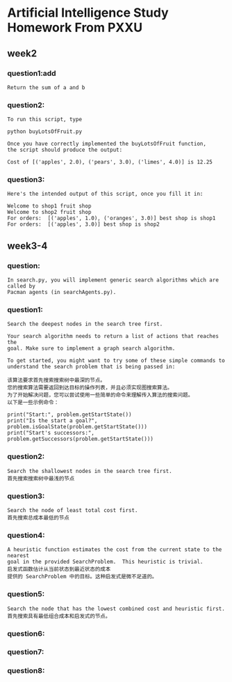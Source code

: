 # Artificial Intelligence Study Homework From PXXU

## week2

### question1:add
    
    Return the sum of a and b

### question2:

    To run this script, type
    
    python buyLotsOfFruit.py
    
    Once you have correctly implemented the buyLotsOfFruit function,
    the script should produce the output:
    
    Cost of [('apples', 2.0), ('pears', 3.0), ('limes', 4.0)] is 12.25

### question3:

    Here's the intended output of this script, once you fill it in:
    
    Welcome to shop1 fruit shop
    Welcome to shop2 fruit shop
    For orders:  [('apples', 1.0), ('oranges', 3.0)] best shop is shop1
    For orders:  [('apples', 3.0)] best shop is shop2

## week3-4

### question:

    In search.py, you will implement generic search algorithms which are called by
    Pacman agents (in searchAgents.py). 

### question1:

    Search the deepest nodes in the search tree first.

    Your search algorithm needs to return a list of actions that reaches the
    goal. Make sure to implement a graph search algorithm.
    
    To get started, you might want to try some of these simple commands to
    understand the search problem that is being passed in:

    该算法要求首先搜索搜索树中最深的节点。
    您的搜索算法需要返回到达目标的操作列表，并且必须实现图搜索算法。
    为了开始解决问题，您可以尝试使用一些简单的命令来理解传入算法的搜索问题。
    以下是一些示例命令：
    
    print("Start:", problem.getStartState())
    print("Is the start a goal?", problem.isGoalState(problem.getStartState()))
    print("Start's successors:", problem.getSuccessors(problem.getStartState()))

### question2:

    Search the shallowest nodes in the search tree first.
    首先搜索搜索树中最浅的节点

### question3:

    Search the node of least total cost first.
    首先搜索总成本最低的节点

### question4:

    A heuristic function estimates the cost from the current state to the nearest
    goal in the provided SearchProblem.  This heuristic is trivial.
    启发式函数估计从当前状态到最近状态的成本
    提供的 SearchProblem 中的目标。这种启发式是微不足道的。

### question5:

    Search the node that has the lowest combined cost and heuristic first.
    首先搜索具有最低组合成本和启发式的节点。

### question6:

### question7:

### question8: